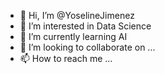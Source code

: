 - 👋 Hi, I’m @YoselineJimenez
- 👀 I’m interested in Data Science
- 🌱 I’m currently learning AI
- 💞️ I’m looking to collaborate on ...
- 📫 How to reach me ...

<!---
YoselineJimenez/YoselineJimenez is a ✨ special ✨ repository because its `README.md` (this file) appears on your GitHub profile.
You can click the Preview link to take a look at your changes.
--->
